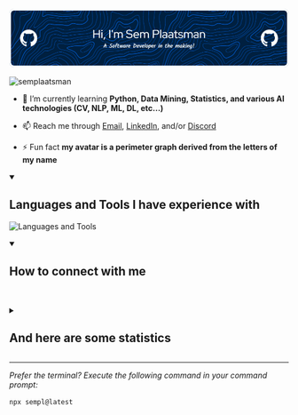 ![Header](./github-header-image.png)


<p align="left"> <img src="https://komarev.com/ghpvc/?username=semplaatsman&label=Profile%20views&color=0e75b6&style=flat" alt="semplaatsman" /> </p>

- 🌱 I’m currently learning **Python, Data Mining, Statistics, and various <span title="Artificial Intelligence">AI</span> technologies (<span title="Computer Vision">CV</span>, <span title="Natural Language Processing">NLP</span>, <span title="Machine Learning">ML</span>, <span title="Deep Learning">DL</span>, etc...)**

- 📫 Reach me through [Email](mailto:hello@semplaatsman.nl), [LinkedIn](https://www.linkedin.com/in/sem-plaatsman-079a8a136/), and/or [Discord](https://discordapp.com/users/665130181597462530)

- ⚡ Fun fact **my avatar is a perimeter graph derived from the letters of my name**

<details open>
  <summary><h2>Languages and Tools I have experience with</h2></summary>
  <p>
    <img src="https://skillicons.dev/icons?i=java,cs,dotnet,spring,mongodb,mysql,hibernate,nginx,idea,visualstudio,vscode,php,linux,vite,vue,css,github,git,docker,bash,bootstrap,js,figma" alt="Languages and Tools">
  </p>
</details>

<details open> 
  <summary><h2>How to connect with me</h2></summary>
  <p>
    <a href="mailto:hello@semplaatsman.nl"><img src="https://skillicons.dev/icons?i=gmail" alt=""></a>
    <a href="https://linkedin.com/in/sem-plaatsman"><img src="https://skillicons.dev/icons?i=linkedin" alt=""></a>
    <a href="https://discordapp.com/users/665130181597462530"><img src="https://skillicons.dev/icons?i=discord" alt=""></a>
  </p>
</details>

<details>
  <summary><h2>And here are some statistics</h2></summary>
  <p>
    <img src="https://raw.githubusercontent.com/SemPlaatsman/SemPlaatsman/master/profile-summary-card-output/tokyonight/0-profile-details.svg" alt="">
    <img src="https://raw.githubusercontent.com/SemPlaatsman/SemPlaatsman/master/profile-summary-card-output/tokyonight/1-repos-per-language.svg" alt="">
    <img src="https://raw.githubusercontent.com/SemPlaatsman/SemPlaatsman/master/profile-summary-card-output/tokyonight/2-most-commit-language.svg" alt="">
    <img src="https://raw.githubusercontent.com/SemPlaatsman/SemPlaatsman/master/profile-summary-card-output/tokyonight/3-stats.svg" alt="">
    <img src="https://raw.githubusercontent.com/SemPlaatsman/SemPlaatsman/master/profile-summary-card-output/tokyonight/4-productive-time.svg" alt="">
  </p>
</details>

---

*Prefer the terminal? Execute the following command in your command prompt:*
```
npx sempl@latest
```
